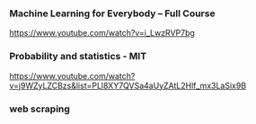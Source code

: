 ###  Machine Learning for Everybody – Full Course
https://www.youtube.com/watch?v=i_LwzRVP7bg
### Probability and statistics - MIT
https://www.youtube.com/watch?v=j9WZyLZCBzs&list=PLl8XY7QVSa4aUyZAtL2Hlf_mx3LaSix9B

### web scraping
